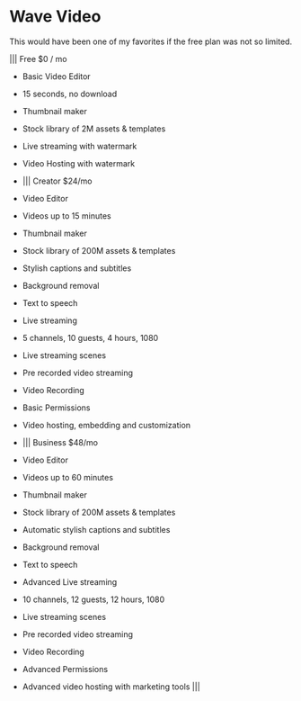 # Wave Video

This would have been one of my favorites if the free plan was not so limited.


||| Free $0 / mo

- Basic Video Editor
- 15 seconds, no download
- Thumbnail maker
- Stock library of 2M assets & templates
- Live streaming with watermark
- Video Hosting with watermark

- ||| Creator $24/mo

- Video Editor
- Videos up to 15 minutes
- Thumbnail maker
- Stock library of 200M assets & templates
- Stylish captions and subtitles
- Background removal
- Text to speech
- Live streaming
- 5 channels, 10 guests, 4 hours, 1080
- Live streaming scenes
- Pre recorded video streaming
- Video Recording
- Basic Permissions
- Video hosting, embedding and customization

- ||| Business $48/mo

- Video Editor
- Videos up to 60 minutes
- Thumbnail maker
- Stock library of 200M assets & templates
- Automatic stylish captions and subtitles
- Background removal
- Text to speech
- Advanced Live streaming
- 10 channels, 12 guests, 12 hours, 1080
- Live streaming scenes
- Pre recorded video streaming
- Video Recording
- Advanced Permissions
- Advanced video hosting with marketing tools
|||

